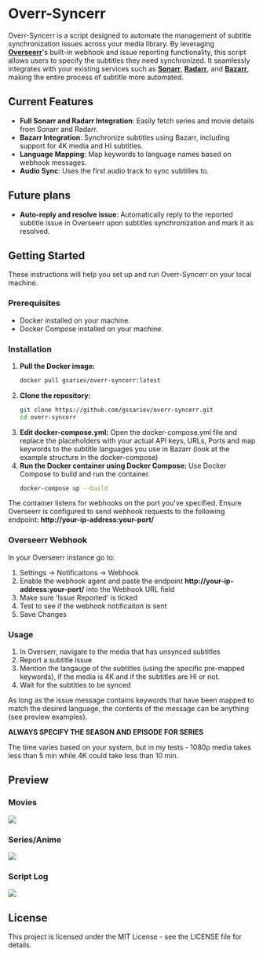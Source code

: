 # Overr-Syncerr

Overr-Syncerr is a script designed to automate the management of subtitle synchronization issues across your media library. By leveraging **[Overseerr](https://overseerr.dev)**'s built-in webhook and issue reporting functionality, this script allows users to specify the subtitles they need synchronized. It seamlessly integrates with your existing services such as **[Sonarr](https://sonarr.tv/)**, **[Radarr](https://radarr.video/)**, and **[Bazarr](https://www.bazarr.media)**, making the entire process of subtitle more automated.

## Current Features

- **Full Sonarr and Radarr Integration**: Easily fetch series and movie details from Sonarr and Radarr.
- **Bazarr Integration**: Synchronize subtitles using Bazarr, including support for 4K media and HI subtitles.
- **Language Mapping**: Map keywords to language names based on webhook messages.
- **Audio Sync**: Uses the first audio track to sync subtitles to.

## Future plans

- **Auto-reply and resolve issue**: Automatically reply to the reported subtitle issue in Overseerr upon subtitles synchronization and mark it as resolved.

## Getting Started

These instructions will help you set up and run Overr-Syncerr on your local machine.

### Prerequisites

- Docker installed on your machine.
- Docker Compose installed on your machine.

### Installation

1. **Pull the Docker image:**
   ```sh
   docker pull gsariev/overr-syncerr:latest
2. **Clone the repository:**
   ```sh
   git clone https://github.com/gssariev/overr-syncerr.git
   cd overr-syncerr
3. **Edit docker-compose.yml:**
   Open the docker-compose.yml file and replace the placeholders with your actual API keys, URLs, Ports and map keywords to the subtitle languages you use in Bazarr (look at the example structure in the docker-compose)
4. **Run the Docker container using Docker Compose:**
   Use Docker Compose to build and run the container.
   ```sh
   docker-compose up --build

The container listens for webhooks on the port you've specified. Ensure Overseerr is configured to send webhook requests to the following endpoint: **http://your-ip-address:your-port/**

### Overseerr Webhook

In your Overseerr instance go to:

1. Settings -> Notificaitons -> Webhook
2. Enable the webhook agent and paste the endpoint **http://your-ip-address:your-port/** into the Webhook URL field
3. Make sure 'Issue Reported' is ticked
4. Test to see if the webhook notificaiton is sent
5. Save Changes

### Usage

1. In Overserr, navigate to the media that has unsynced subtitles
2. Report a subtitle issue
3. Mention the langauge of the subtitles (using the specific pre-mapped keywords), if the media is 4K and if the subtitles are HI or not.
4. Wait for the subtitles to be synced

As long as the issue message contains keywords that have been mapped to match the desired language, the contents of the message can be anything (see preview examples).

**ALWAYS SPECIFY THE SEASON AND EPISODE FOR SERIES**

The time varies based on your system, but in my tests - 1080p media takes less than 5 min while 4K could take less than 10 min.

## Preview

### Movies
<img src="./previews/movies.gif">

### Series/Anime
<img src="./previews/series.gif">

### Script Log
<img src="./previews/script_log.png">


## License
This project is licensed under the MIT License - see the LICENSE file for details.
   




